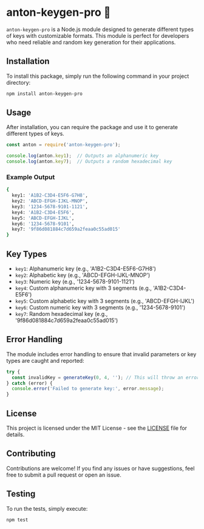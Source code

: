# anton-keygen-pro 🔑

`anton-keygen-pro` is a Node.js module designed to generate different types of keys with customizable formats. This module is perfect for developers who need reliable and random key generation for their applications.

## Installation

To install this package, simply run the following command in your project directory:

```bash
npm install anton-keygen-pro
```

## Usage

After installation, you can require the package and use it to generate different types of keys.

```javascript
const anton = require('anton-keygen-pro');

console.log(anton.key1);  // Outputs an alphanumeric key
console.log(anton.key7);  // Outputs a random hexadecimal key
```

### Example Output
```bash
{
  key1: 'A1B2-C3D4-E5F6-G7H8',
  key2: 'ABCD-EFGH-IJKL-MNOP',
  key3: '1234-5678-9101-1121',
  key4: 'A1B2-C3D4-E5F6',
  key5: 'ABCD-EFGH-IJKL',
  key6: '1234-5678-9101',
  key7: '9f86d081884c7d659a2feaa0c55ad015'
}
```

## Key Types
- `key1`: Alphanumeric key (e.g., 'A1B2-C3D4-E5F6-G7H8')
- `key2`: Alphabetic key (e.g., 'ABCD-EFGH-IJKL-MNOP')
- `key3`: Numeric key (e.g., '1234-5678-9101-1121')
- `key4`: Custom alphanumeric key with 3 segments (e.g., 'A1B2-C3D4-E5F6')
- `key5`: Custom alphabetic key with 3 segments (e.g., 'ABCD-EFGH-IJKL')
- `key6`: Custom numeric key with 3 segments (e.g., '1234-5678-9101')
- `key7`: Random hexadecimal key (e.g., '9f86d081884c7d659a2feaa0c55ad015')

## Error Handling
The module includes error handling to ensure that invalid parameters or key types are caught and reported:

```javascript
try {
  const invalidKey = generateKey(0, 4, ''); // This will throw an error
} catch (error) {
  console.error('Failed to generate key:', error.message);
}
```

## License

This project is licensed under the MIT License - see the [LICENSE](LICENSE) file for details.

## Contributing

Contributions are welcome! If you find any issues or have suggestions, feel free to submit a pull request or open an issue.

## Testing

To run the tests, simply execute:

```bash
npm test
```